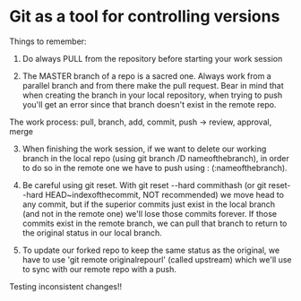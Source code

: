 # Git as a tool for controlling versions

Things to remember:

1. Do always PULL from the repository before starting your work session

2. The MASTER branch of a repo is a sacred one. Always work from a parallel branch and from there make the pull request. Bear in mind that when creating the branch in your local repository, when trying to push you'll get an error since that branch doesn't exist in the remote repo.

The work process: pull, branch, add, commit, push -> review, approval, merge

3. When finishing the work session, if we want to delete our working branch in the local repo (using git branch /D nameofthebranch), in order to do so in the remote one we have to push using : (:nameofthebranch).

4. Be careful using git reset. With git reset --hard commithash (or git reset--hard HEAD~indexofthecommit, NOT recommended) we move head to any commit, but if the superior commits just exist in the local branch (and not in the remote one) we'll lose those commits forever. If those commits exist in the remote branch, we can pull that branch to return to the original status in our local branch.

5. To update our forked repo to keep the same status as the original, we have to use 'git remote originalrepourl' (called upstream) which we'll use to sync with our remote repo with a push.



Testing inconsistent changes!!
